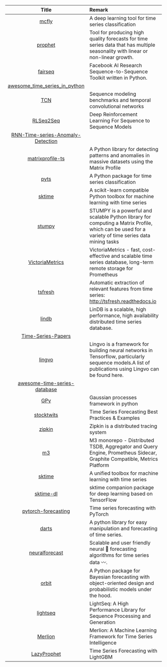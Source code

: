 | Title | Remark |
| :----: | :---- |
| [mcfly](https://github.com/NLeSC/mcfly)|A deep learning tool for time series classification|
|[prophet](https://github.com/facebook/prophet)|Tool for producing high quality forecasts for time series data that has multiple seasonality with linear or non-linear growth.|
|[fairseq](https://github.com/pytorch/fairseq)|Facebook AI Research Sequence-to-Sequence Toolkit written in Python.|
|[awesome_time_series_in_python](https://github.com/MaxBenChrist/awesome_time_series_in_python)|
|[TCN](https://github.com/locuslab/TCN)|Sequence modeling benchmarks and temporal convolutional networks|
|[RLSeq2Seq](https://github.com/yaserkl/RLSeq2Seq)|Deep Reinforcement Learning For Sequence to Sequence Models |
|[RNN-Time-series-Anomaly-Detection](https://github.com/chickenbestlover/RNN-Time-series-Anomaly-Detection)|
|[matrixprofile-ts](https://github.com/target/matrixprofile-ts)|A Python library for detecting patterns and anomalies in massive datasets using the Matrix Profile|
|[pyts](https://github.com/johannfaouzi/pyts)|A Python package for time series classification|
|[sktime](https://github.com/alan-turing-institute/sktime)|A scikit-learn compatible Python toolbox for machine learning with time series |
|[stumpy](https://github.com/TDAmeritrade/stumpy)|STUMPY is a powerful and scalable Python library for computing a Matrix Profile, which can be used for a variety of time series data mining tasks |
|[VictoriaMetrics](https://github.com/VictoriaMetrics/VictoriaMetrics)|VictoriaMetrics - fast, cost-effective and scalable time series database, long-term remote storage for Prometheus|
|[tsfresh](https://github.com/blue-yonder/tsfresh)|Automatic extraction of relevant features from time series: http://tsfresh.readthedocs.io|
|[lindb](https://github.com/lindb/lindb)|LinDB is a scalable, high performance, high availability distributed time series database.|
|[Time-Series-Papers](https://github.com/bighuang624/Time-Series-Papers)|
|[lingvo](https://github.com/tensorflow/lingvo)|Lingvo is a framework for building neural networks in Tensorflow, particularly sequence models.A list of publications using Lingvo can be found here.|
|[awesome-time-series-database](https://github.com/xephonhq/awesome-time-series-database)|
|[GPy](https://github.com/SheffieldML/GPy)|Gaussian processes framework in python|
|[stocktwits](https://github.com/microsoft/forecasting)|Time Series Forecasting Best Practices & Examples|
|[zipkin](https://github.com/openzipkin/zipkin)|Zipkin is a distributed tracing system|
|[m3](https://github.com/m3db/m3)|M3 monorepo - Distributed TSDB, Aggregator and Query Engine, Prometheus Sidecar, Graphite Compatible, Metrics Platform|
|[sktime](https://github.com/alan-turing-institute/sktime)|A unified toolbox for machine learning with time series|
|[sktime-dl](https://github.com/sktime/sktime-dl)|sktime companion package for deep learning based on TensorFlow|
|[pytorch-forecasting](https://github.com/jdb78/pytorch-forecasting)|Time series forecasting with PyTorch|
|[darts](https://github.com/unit8co/darts)|A python library for easy manipulation and forecasting of time series.|
|[neuralforecast](https://github.com/Nixtla/neuralforecast)|Scalable and user friendly neural 🧠 forecasting algorithms for time series data 〰️.|
|[orbit](https://github.com/uber/orbit)|A Python package for Bayesian forecasting with object-oriented design and probabilistic models under the hood.|
|[lightseq](https://github.com/bytedance/lightseq)|LightSeq: A High Performance Library for Sequence Processing and Generation|
|[Merlion](https://github.com/salesforce/Merlion)|Merlion: A Machine Learning Framework for Time Series Intelligence|
|[LazyProphet](https://github.com/tblume1992/LazyProphet)|Time Series Forecasting with LightGBM|






